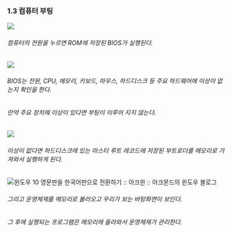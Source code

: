 ### 1.3 컴퓨터 부팅

![](C:\Users\USER\AppData\Roaming\marktext\images\2022-09-16-23-39-58-image.png)

###### 컴퓨터의 전원을 누르면 ROM에 저장된 BIOS가 실행된다.

![](C:\Users\USER\AppData\Roaming\marktext\images\2022-09-16-23-40-24-image.png)

###### BIOS는 전원, CPU, 메모리, 키보드, 마우스, 하드디스크 등 주요 하드웨어에 이상이 없는지 확인을 한다.

###### 만약 주요 장치에 이상이 있다면 부팅이 이루어 지지 않는다.

![](C:\Users\USER\AppData\Roaming\marktext\images\2022-09-16-23-40-45-image.png)

###### 이상이 없다면 하드디스크에 있는 마스터 루트 레코드에 저장된 부트로더를 메모리로 가져와서 실행하게 된다.

![윈도우 10 영문판을 한국어판으로 전환하기 :: 아크윈 :: 아크몬드의 윈도우 블로그](https://t1.daumcdn.net/cfile/tistory/9925C0415C1E2DDA1D)

###### 그리고 운영체제를 메모리로 불러오고 우리가 보는 바탕화면이 보인다.

###### 그 후에 실행되는 프로그램은 메모리에 올라와서 운영체제가 관리한다.

